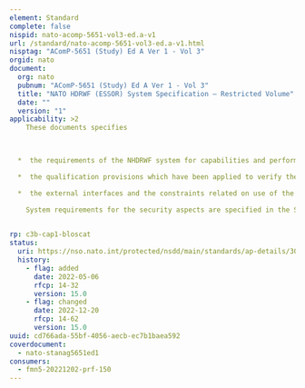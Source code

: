 ```yaml
---
element: Standard
complete: false
nispid: nato-acomp-5651-vol3-ed.a-v1
url: /standard/nato-acomp-5651-vol3-ed.a-v1.html
nisptag: "AComP-5651 (Study) Ed A Ver 1 - Vol 3"
orgid: nato
document:
  org: nato
  pubnum: "AComP-5651 (Study) Ed A Ver 1 - Vol 3"
  title: "NATO HDRWF (ESSOR) System Specification – Restricted Volume"
  date: ""
  version: "1"
applicability: >2
    These documents specifies 

  

  *  the requirements of the NHDRWF system for capabilities and performances

  *  the qualification provisions which have been applied to verify them.

  *  the external interfaces and the constraints related on use of the system. Performances requirements are specified in the restricted volumes

    System requirements for the security aspects are specified in the Security Target Volume

  
rp: c3b-cap1-bloscat
status:
  uri: https://nso.nato.int/protected/nsdd/main/standards/ap-details/3013/EN
  history: 
    - flag: added
      date: 2022-05-06
      rfcp: 14-32
      version: 15.0
    - flag: changed
      date: 2022-12-20
      rfcp: 14-62
      version: 15.0
uuid: cd766ada-55bf-4056-aecb-ec7b1baea592
coverdocument:
  - nato-stanag5651ed1
consumers:
  - fmn5-20221202-prf-150
---
```

